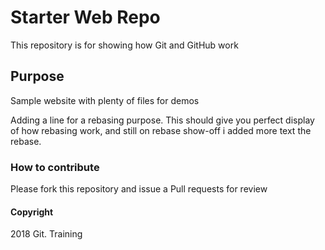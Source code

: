 # Starter Web Repo

This repository is for showing how Git and GitHub work

## Purpose

Sample website with plenty of files for demos

Adding a line for a rebasing purpose. This should give you perfect display of how rebasing work, and still on rebase show-off i added more text the rebase.

### How to contribute
Please fork this repository and issue a Pull requests for review

#### Copyright
2018 Git. Training